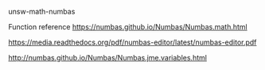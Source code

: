 unsw-math-numbas

Function reference
https://numbas.github.io/Numbas/Numbas.math.html

https://media.readthedocs.org/pdf/numbas-editor/latest/numbas-editor.pdf

http://numbas.github.io/Numbas/Numbas.jme.variables.html